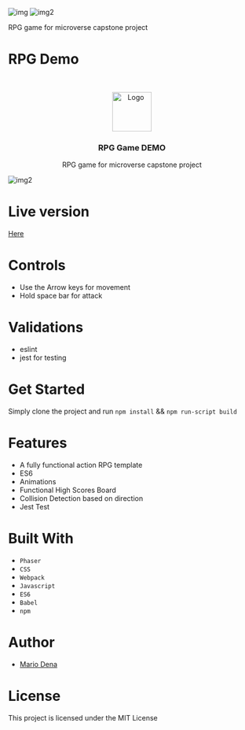 ![img](https://img.shields.io/github/issues/MarioDena/Responsive-Design)
![img2](https://img.shields.io/github/license/MarioDena/Responsive-Design)

RPG game for microverse capstone project

# RPG Demo
<br />
<p align="center">
  <a href="https://github.com/MarioDena">
    <img src="https://mariodena.github.io/blog/assets/img/sample/Logo.jpg" alt="Logo" width="80" height="80">
  </a>

  <h3 align="center">
	 RPG Game DEMO
  </h3>

  <p align="center">RPG game for microverse capstone project<p>

  ![img2](https://raw.githubusercontent.com/MarioDena/reviewImages/master/apr2020/img8.png)

# Live version

<a href="https://mariodena.github.io/RPGdemo/">
    Here
  </a>

# Controls

* Use the Arrow keys for movement
* Hold space bar for attack

# Validations

- eslint
- jest for testing

# Get Started

Simply clone the project and run `npm install` && `npm run-script build`


# Features

* A fully functional action RPG template
* ES6
* Animations
* Functional High Scores Board
* Collision Detection based on direction  
* Jest Test


# Built With

* `Phaser` 
* `CSS` 
* `Webpack` 
* `Javascript`
* `ES6`
* `Babel`
* `npm`


# Author

* [Mario Dena](https://github.com/MarioDena)

# License

This project is licensed under the MIT License
